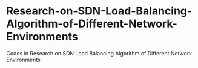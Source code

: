 # Research-on-SDN-Load-Balancing-Algorithm-of-Different-Network-Environments
Codes in Research on SDN Load Balancing Algorithm of Different Network Environments
